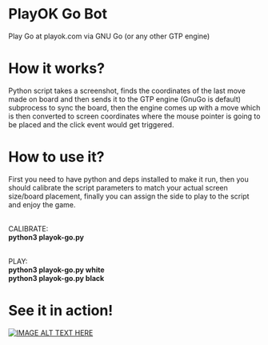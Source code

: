 # PlayOK Go Bot
Play Go at playok.com via GNU Go (or any other GTP engine)

# How it works?
Python script takes a screenshot, finds the coordinates of
the last move made on board and then sends it to the GTP engine
(GnuGo is default) subprocess to sync the board, then the engine
comes up with a move which is then converted to screen coordinates
where the mouse pointer is going to be placed and the click event
would get triggered.

# How to use it?
First you need to have python and deps installed to make it run,
then you should calibrate the script parameters to match your
actual screen size/board placement, finally you can assign the
side to play to the script and enjoy the game.<br><br>

CALIBRATE:<br>
<strong>python3 playok-go.py</strong><br><br>

PLAY:<br>
<strong>python3 playok-go.py white</strong><br>
<strong>python3 playok-go.py black</strong><br>

# See it in action!
[![IMAGE ALT TEXT HERE](https://img.youtube.com/vi/5jhJwHxAY_w/0.jpg)](https://www.youtube.com/watch?v=5jhJwHxAY_w)
